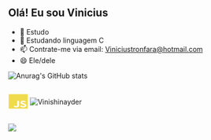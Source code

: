 ## Olá! Eu sou Vinicius
- 🔭 Estudo
- 🌱 Estudando linguagem C
- 📫 Contrate-me via email: Viniciustronfara@hotmail.com
- 😄 Ele/dele

![Anurag's GitHub stats](https://github-readme-stats.vercel.app/api?username=Vinishinayder&show_icons=true&theme=dracula)

##
  <img align="center" alt="Rafa-Js" height="30" width="40" src="https://raw.githubusercontent.com/devicons/devicon/master/icons/javascript/javascript-plain.svg">
<img align="center" alt="Vinishinayder" height="30" width="40" src="https://cdn.jsdelivr.net/gh/devicons/devicon/icons/c/c-original.svg" />
   
  ##
 <div> 
    <a href="https://instagram.com/boobooddyy"_blank"><img src="https://img.shields.io/badge/-Instagram-%23E4405F?style=for-the-badge&logo=instagram&logoColor=white" target="_blank"></a>
    
   ##
   <div>
 

